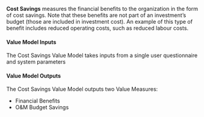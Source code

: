 
**Cost Savings** measures the financial benefits to the organization in the form of cost savings.  Note that these benefits are not part of an investment’s budget (those are included in investment cost).  An example of this type of benefit includes reduced operating costs, such as reduced labour costs.

#### Value Model Inputs

The Cost Savings Value Model takes inputs from a single user questionnaire and system parameters

#### Value Model Outputs

The Cost Savings Value Model outputs two Value Measures:
- Financial Benefits
- O&M Budget Savings